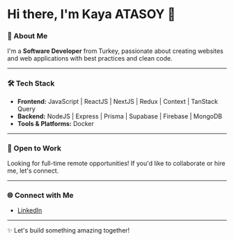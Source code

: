 # Hi there, I'm Kaya ATASOY 👋

### 🌟 About Me
I'm a **Software Developer** from Turkey, passionate about creating websites and web applications with best practices and clean code.

---

### 🛠️ Tech Stack
- **Frontend:** <i class="fab fa-js-square"></i> JavaScript | <i class="fab fa-react"></i> ReactJS | <i class="fab fa-node-js"></i> NextJS | <i class="fab fa-redux"></i> Redux | <i class="fab fa-sass"></i> Context | <i class="fas fa-cogs"></i> TanStack Query
- **Backend:** <i class="fab fa-node"></i> NodeJS | <i class="fas fa-cogs"></i> Express | <i class="fas fa-database"></i> Prisma | <i class="fas fa-cloud"></i> Supabase | <i class="fab fa-firebase"></i> Firebase | <i class="fas fa-database"></i> MongoDB
- **Tools & Platforms:** <i class="fab fa-docker"></i> Docker

---

### 💼 Open to Work
Looking for full-time remote opportunities! If you'd like to collaborate or hire me, let's connect.

---

### 🌐 Connect with Me
- [LinkedIn](https://www.linkedin.com/in/kaya-atasoy-906786257/)

---

✨ Let's build something amazing together!
